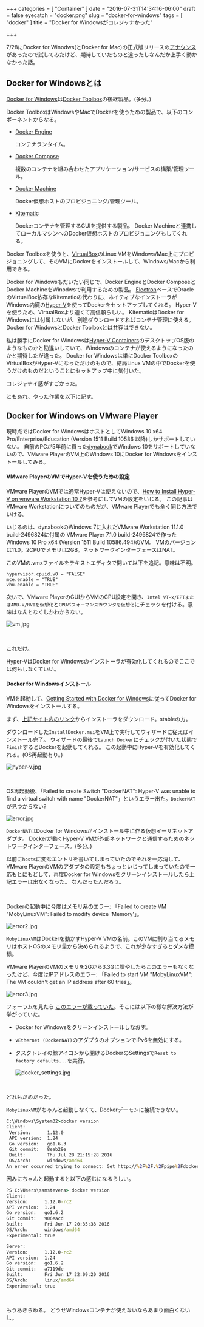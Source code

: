 +++
categories = [ "Container" ]
date = "2016-07-31T14:34:16-06:00"
draft = false
eyecatch = "docker.png"
slug = "docker-for-windows"
tags = [ "docker" ]
title = "Docker for Windowsがコレジャナかった"

+++

7/28にDocker for Winodws(とDocker for Mac)の正式版リリースの[アナウンス](https://blog.docker.com/2016/07/docker-for-mac-and-windows-production-ready/)があったので試してみたけど、期待していたものと違ったしなんだか上手く動かなかった話。

## Docker for Windowsとは
[Docker for Windows](https://docs.docker.com/docker-for-windows/)は[Docker Toolbox](https://www.docker.com/products/docker-toolbox)の後継製品。(多分。)

Docker ToolboxはWindowsやMacでDockerを使うための製品で、以下のコンポーネントからなる。

* [Docker Engine](https://www.docker.com/products/docker-engine)

    コンテナランタイム。

* [Docker Compose](https://docs.docker.com/compose/)

    複数のコンテナを組み合わせたアプリケーション/サービスの構築/管理ツール。

* [Docker Machine](https://docs.docker.com/machine/)

    Docker仮想ホストのプロビジョニング/管理ツール。

* [Kitematic](https://kitematic.com/)

    Dockerコンテナを管理するGUIを提供する製品。
    Docker Machineと連携してローカルマシンへのDocker仮想ホストのプロビジョニングもしてくれる。

Docker Toolboxを使うと、[VirtualBox](https://ja.wikipedia.org/wiki/VirtualBox)のLinux VMをWindows/Mac上にプロビジョニングして、そのVMにDockerをインストールして、Windows/Macから利用できる。

Docker for Windowsもだいたい同じで、Docker EngineとDocker ComposeとDocker MachineをWinodwsで利用するための製品。
[Electron](http://electron.atom.io/)ベースでOracleのVirtualBox依存なKitematicの代わりに、ネイティブなインストーラがWindows内臓の[Hyper-V](https://ja.wikipedia.org/wiki/Hyper-V)を使ってDockerをセットアップしてくれる。
Hyper-Vを使うため、VirtualBoxより速くて高信頼らしい。
KitematicはDocker for Windowsには付属しないが、別途ダウンロードすればコンテナ管理に使える。Docker for WindowsとDocker Toolboxとは共存はできない。

私は勝手にDocker for Windowsは[Hyper-V Containers](https://tbd.kaitoy.xyz/2016/01/22/pcap4j-meets-windows-containers/#windows-containersとは)のデスクトップOS版のようなものかと勘違いしていて、Windowsのコンテナが使えるようになったのかと期待したが違った。
Docker for Windowsは単にDocker ToolboxのVirtualBoxがHyper-Vになっただけのもので、結局Linux VMの中でDockerを使うだけのものだということにセットアップ中に気付いた。

コレジャナイ感がすごかった。

ともあれ、やった作業を以下に記す。

## Docker for Windows on VMware Player
現時点ではDocker for WindowsはホストとしてWindows 10 x64 Pro/Enterprise/Education (Version 1511 Build 10586 以降)しかサポートしていない。
自前のPCが5年前に買った[dynabook](https://dynabook.com/)でWindows 10をサポートしていないので、VMware PlayerのVM上のWindows 10にDocker for Windowsをインストールしてみる。

#### VMware PlayerのVMでHyper-Vを使うための設定
VMware PlayerのVMでは通常Hyper-Vは使えないので、[How to Install Hyper-V on vmware Workstation 10 ?](http://social.technet.microsoft.com/wiki/contents/articles/22283.how-to-install-hyper-v-on-vmware-workstation-10.aspx)を参考にしてVMの設定をいじる。
この記事はVMware Workstationについてのものだが、VMware Playerでも全く同じ方法でいける。

いじるのは、dynabookのWindows 7に入れたVMware Workstation 11.1.0 build-2496824に付属の
VMware Player 7.1.0 build-2496824で作ったWindows 10 Pro x64 (Version 1511 Build 10586.494)のVM。
VMのバージョンは11.0。2CPUでメモリは2GB。ネットワークインターフェースはNAT。

このVMの.vmxファイルをテキストエディタで開いて以下を追記。意味は不明。

```
hypervisor.cpuid.v0 = "FALSE"
mce.enable = "TRUE"
vhu.enable = "TRUE"
```

次いで、VMware PlayerのGUIからVMのCPU設定を開き、`Intel VT-x/EPTまたはAMD-V/RVIを仮想化`と`CPUパフォーマンスカウンタを仮想化`にチェックを付ける。意味はなんとなくしかわからない。

![vm.jpg](/images/docker-for-windows/vm.jpg)

<br>

これだけ。

Hyper-VはDocker for Windowsのインストーラが有効化してくれるのでここでは何もしなくていい。

#### Docker for Windowsインストール
VMを起動して、[Getting Started with Docker for Windows](https://docs.docker.com/docker-for-windows/)に従ってDocker for Windowsをインストールする。

まず、[上記サイト内のリンク](https://download.docker.com/win/stable/InstallDocker.msi)からインストーラをダウンロード。stableの方。

ダウンロードした`InstallDocker.msi`をVM上で実行してウィザードに従えばインストール完了。
ウィザードの最後で`Launch Docker`にチェックが付いた状態で`Finish`するとDockerを起動してくれる。
この起動中にHyper-Vを有効化してくれる。(OS再起動有り。)

![hyper-v.jpg](/images/docker-for-windows/hyper-v.jpg)

<br>

OS再起動後、「Failed to create Switch "DockerNAT": Hyper-V was unable to find a virtual switch with name "DockerNAT"」というエラー出た。`DockerNAT`が見つからない?

![error.jpg](/images/docker-for-windows/error.jpg)

`DockerNAT`はDocker for Windowsがインストール中に作る仮想イーサネットアダプタ。
Dockerが動くHyper-V VMが外部ネットワークと通信するためのネットワークインターフェース。(多分。)

以前に`hosts`に変なエントリを書いてしまっていたのでそれを一応消して、VMware PlayerのVMのアダプタの設定もちょっといじってしまっていたので一応もとにもどして、再度Docker for Windowsをクリーンインストールしたら上記エラーは出なくなった。
なんだったんだろう。

<br>

Dockerの起動中に今度はメモリ系のエラー: 「Failed to create VM "MobyLinuxVM": Failed to modify device 'Memory'」。

![error2.jpg](/images/docker-for-windows/error2.jpg)

`MobyLinuxVM`はDockerを動かすHyper-V VMの名前。このVMに割り当てるメモリはホストOSのメモリ量から決められるようで、これが少なすぎるとダメな模様。

VMware PlayerのVMのメモリを2Gから3.3Gに増やしたらこのエラーもなくなったけど、今度はIPアドレスのエラー: 「Failed to start VM "MobyLinuxVM": The VM couldn't get an IP address after 60 tries」。

![error3.jpg](/images/docker-for-windows/error3.jpg)

フォーラムを見たら
[このエラーが載っていた](https://forums.docker.com/t/vm-mobylinuxvm-the-vm-couldnt-get-an-ip-address-after-60-tries/8505/11)。そこには以下の様な解決方法が挙がっていた。

* Docker for Windowsをクリーンインストールしなおす。
* `vEthernet (DockerNAT)`のアダプタのオプションでIPv6を無効にする。
* タスクトレイの鯨アイコンから開けるDockerのSettingsで`Reset to factory defaults...`を実行。

    ![docker_settings.jpg](/images/docker-for-windows/docker_settings.jpg)

<br>

どれもだめだった。

`MobyLinuxVM`がちゃんと起動しなくて、Dockerデーモンに接続できない。

```cmd
C:\Windows\System32>docker version
Client:
 Version:      1.12.0
 API version:  1.24
 Go version:   go1.6.3
 Git commit:   8eab29e
 Built:        Thu Jul 28 21:15:28 2016
 OS/Arch:      windows/amd64
An error occurred trying to connect: Get http://%2F%2F.%2Fpipe%2Fdocker_engine/v1.24/version: open //./pipe/docker_engine: The system cannot find the file specified.
```

因みにちゃんと起動すると以下の感じになるらしい。

```cmd
PS C:\Users\samstevens> docker version
Client:
Version:      1.12.0-rc2
API version:  1.24
Go version:   go1.6.2
Git commit:   906eacd
Built:        Fri Jun 17 20:35:33 2016
OS/Arch:      windows/amd64
Experimental: true

Server:
Version:      1.12.0-rc2
API version:  1.24
Go version:   go1.6.2
Git commit:   a7119de
Built:        Fri Jun 17 22:09:20 2016
OS/Arch:      linux/amd64
Experimental: true
```

<br>

もうあきらめる。
どうせWindowsコンテナが使えないならあまり面白くないし。
